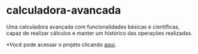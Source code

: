 # calculadora-avancada
Uma calculadora avançada com funcionalidades básicas e científicas, capaz de realizar cálculos e manter um histórico das operações realizadas.


*Você pode acessar o projeto clicando <a href="https://calculadora-avancada-production.up.railway.app/">aqui</a>.</p>
